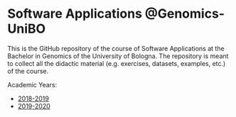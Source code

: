 # Software Applications @Genomics-UniBO

This is the GitHub repository of the course of Software Applications at the Bachelor in Genomics of the University of Bologna.
The repository is meant to collect all the didactic material (e.g. exercises, datasets, examples, etc.) of the course.

Academic Years:
 - [2018-2019](./2018-2019)
 - [2019-2020](./2019-2020)
